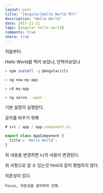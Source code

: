 ```yaml
---
layout: post
title: "[Angular]Hello World 찍기"
description: "Hello World"
date: 2017-11-21
tags: [angular hello world]
comments: true
share: true
---
```


처음부터.  

Hello World를 찍어 보았냐, 안찍어보았냐

```sh
> npm install -g @angular/cli  

> ng new my-app  

> cd my-app  

> ng serve --open  
```
기본 설정이 실행된다.  

글자를 바꾸기 위해  

```ts
# src / app / app.component.ts  

export class AppComponent {
  title = 'Hello World';
} 

```
위 내용을 변경하면 `h1`의 내용이 변경된다.  

위 사항으로 알 수 있는것 html과 같이 평범하지 않다.  

의존성이 있다. 

`Focus, 의존성을 생각하며 진행.`  

